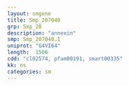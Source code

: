```yaml
---
layout: smgene
title: Smp_207040
grp: Smp_20
description: "annexin"
smp: Smp_207040.1
uniprot: "G4VI64"
length:  1506
cdd: "cl02574, pfam00191, smart00335"
kk: ns
categories: sm
---
```

